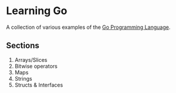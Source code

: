 # Learning Go
A collection of various examples of the [Go Programming Language](https://golang.org/).

## Sections

1. Arrays/Slices
2. Bitwise operators
3. Maps
4. Strings
5. Structs & Interfaces
